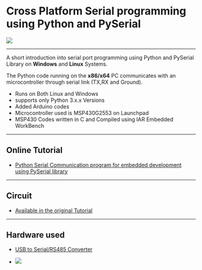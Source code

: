 # Cross Platform Serial programming using Python and PySerial

<img src ="https://www.xanthium.in/sites/default/files/site-images/serial-prog-python/serial-port-programming-python-pyserial.jpg"/>

-----------------------------------------------------------------------------------------------------------------------------------------

A short introduction into serial port programming using Python and PySerial Library on **Windows** and **Linux** Systems.

The Python code running on the **x86/x64** PC communicates with an microcontroller through serial link (TX,RX and Ground). 

- Runs on Both Linux and Windows
- supports only Python 3.x.x Versions
- Added Arduino codes
- Microcontroller used is MSP430G2553 on Launchpad
- MSP430 Codes written in C and Compiled using IAR Embedded WorkBench

---------------------------------------------------------------------------------------------------------------------------------------

## Online Tutorial

- [Python Serial Communication program for embedded development using PySerial library](https://www.xanthium.in/Cross-Platform-serial-communication-using-Python-and-PySerial)

---------------------------------------------------------------------------------------------------------------------------------------

## Circuit 

- <a href ="http://www.xanthium.in/Cross-Platform-serial-communication-using-Python-and-PySerial">Available  in the original Tutorial</a>

-------------------------------------------------------------------------------------------------------------------------------------

## Hardware used 


- [USB to Serial/RS485 Converter](https://www.xanthium.in/USB-to-Serial-RS232-RS485-Converter)

- <img src ="https://www.xanthium.in/sites/default/files/site-images/usb2serial-converter/USB-to-serial-rs232-rs485-converter-data-sheet.png"/>
  
